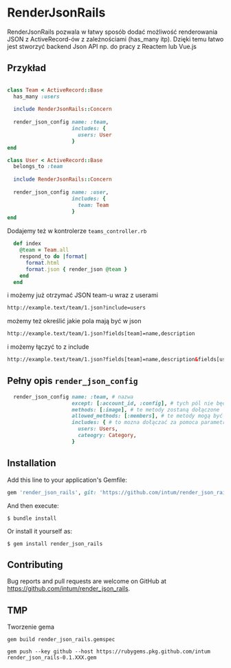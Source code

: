 # RenderJsonRails

RenderJsonRails pozwala w łatwy sposób dodać możliwość renderowania JSON z ActiveRecord-ów z zależnościami (has_many itp).
Dzięki temu łatwo jest stworzyć backend Json API np. do pracy z Reactem lub Vue.js

## Przykład

```ruby

class Team < ActiveRecord::Base
  has_many :users
  
  include RenderJsonRails::Concern
  
  render_json_config name: :team,
                     includes: {
                       users: User
                     }
end

class User < ActiveRecord::Base
  belongs_to :team
  
  include RenderJsonRails::Concern
  
  render_json_config name: :user,
                     includes: {
                       team: Team
                     }
end
```

Dodajemy też w kontrolerze ```teams_controller.rb```

```ruby
  def index
    @team = Team.all
    respond_to do |format|
      format.html
      format.json { render_json @team }
    end
  end
```  
  
i możemy już otrzymać JSON team-u wraz z userami

```html
http://example.text/team/1.json?include=users
```

możemy też określić jakie pola mają być w json

```html
http://example.text/team/1.json?fields[team]=name,description
```

i możemy łączyć to z include

```html
http://example.text/team/1.json?fields[team]=name,description&fields[user]=email,name&include=users
```

## Pełny opis ```render_json_config```

```ruby
  render_json_config name: :team, # nazwa
                     except: [:account_id, :config], # tych pól nie będzie w json-ie
                     methods: [:image], # te metody zostaną dołączone 
                     allowed_methods: [:members], # te metody mogą być dodane przez parametr filed np: ```fields[team]=id,members```
                     includes: { # to mozna dołączać za pomoca parametru ```include`` np ?include=users,category
                       users: Users,
                       cateogry: Category,
                     }
```

## Installation

Add this line to your application's Gemfile:

```ruby
gem 'render_json_rails', git: 'https://github.com/intum/render_json_rails'
```

And then execute:

    $ bundle install

Or install it yourself as:

    $ gem install render_json_rails

## Contributing

Bug reports and pull requests are welcome on GitHub at https://github.com/intum/render_json_rails.


## TMP

Tworzenie gema

```
gem build render_json_rails.gemspec

gem push --key github --host https://rubygems.pkg.github.com/intum render_json_rails-0.1.XXX.gem
```

